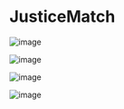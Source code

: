 # JusticeMatch

![image](https://raw.githubusercontent.com/ingochris/justicematch/master/snapshots/Bot.png)

![image](https://raw.githubusercontent.com/ingochris/justicematch/master/snapshots/Home.png)

![image](https://raw.githubusercontent.com/ingochris/justicematch/master/snapshots/Map.png)

![image](https://raw.githubusercontent.com/ingochris/justicematch/master/snapshots/Results.png)
